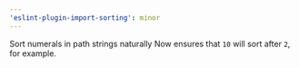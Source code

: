 ```yaml
---
'eslint-plugin-import-sorting': minor
---
```


Sort numerals in path strings naturally
Now ensures that `10` will sort after `2`, for example.

